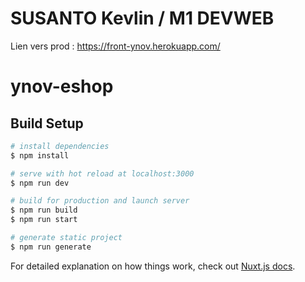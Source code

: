 SUSANTO Kevlin / M1 DEVWEB
=================================================
Lien vers prod : https://front-ynov.herokuapp.com/



# ynov-eshop

## Build Setup

```bash
# install dependencies
$ npm install

# serve with hot reload at localhost:3000
$ npm run dev

# build for production and launch server
$ npm run build
$ npm run start

# generate static project
$ npm run generate
```

For detailed explanation on how things work, check out [Nuxt.js docs](https://nuxtjs.org).
